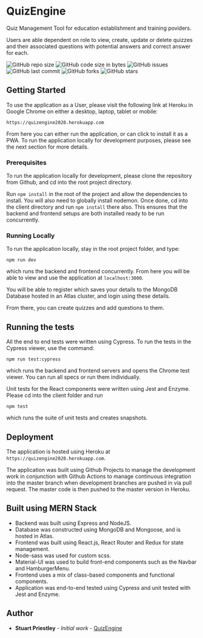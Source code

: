 # QuizEngine

Quiz Management Tool for education establishment and training poviders. 

Users are able dependent on role to view, create, update or delete quizzes and their associated questions with potential answers and correct answer for each.

![GitHub repo size](https://img.shields.io/github/repo-size/Stupot83/QuizEngine?style=for-the-badge)
![GitHub code size in bytes](https://img.shields.io/github/languages/code-size/Stupot83/QuizEngine?style=for-the-badge)
![GitHub issues](https://img.shields.io/github/issues-raw/Stupot83/QuizEngine?style=for-the-badge)
![GitHub last commit](https://img.shields.io/github/last-commit/Stupot83/QuizEngine?style=for-the-badge)
![GitHub forks](https://img.shields.io/github/forks/Stupot83/QuizEngine?style=for-the-badge)
![GitHub stars](https://img.shields.io/github/stars/Stupot83/QuizEngine?style=for-the-badge)

## Getting Started

To use the application as a User, please visit the following link at Heroku in Google Chrome on either a desktop, laptop, tablet or mobile:

`https://quizengine2020.herokuapp.com`

From here you can either run the application, or can click to install it as a PWA. To run the application locally for development purposes, please see the next section for more details.

### Prerequisites

To run the application locally for development, please clone the repository from Github, and cd into the root project directory.

Run `npm install` in the root of the project and allow the dependencies to install. You will also need to globally install nodemon. Once done, cd into the client directory and run `npm install` there also. This ensures that the backend and frontend setups are both installed ready to be run concurrently.

### Running Locally

To run the application locally, stay in the root project folder, and type:

`npm run dev`

which runs the backend and frontend concurrently. From here you will be able to view and use the application at `localhost:3000`.

You will be able to register which saves your details to the MongoDB Database hosted in an Atlas cluster, and login using these details.

From there, you can create quizzes and add questions to them.

## Running the tests

All the end to end tests were written using Cypress. To run the tests in the Cypress viewer, use the command:

`npm run test:cypress`

which runs the backend and frontend servers and opens the Chrome test viewer. You can run all specs or run them individually.

Unit tests for the React components were written using Jest and Enzyme. Please cd into the client folder and run

`npm test`

which runs the suite of unit tests and creates snapshots.

## Deployment

The application is hosted using Heroku at `https://quizengine2020.herokuapp.com`.

The application was built using Github Projects to manage the development work in conjunction with Github Actions to manage continuous integration into the master branch when development branches are pushed in via pull request. The master code is then pushed to the master version in Heroku.

## Built using MERN Stack

* Backend was built using Express and NodeJS.
* Database was constructed using MongoDB and Mongoose, and is hosted in Atlas.
* Frontend was built using React.js, React Router and Redux for state management.
* Node-sass was used for custom scss.
* Material-UI was used to build front-end components such as the Navbar and HamburgerMenu.
* Frontend uses a mix of class-based components and functional components.
* Application was end-to-end tested using Cypress and unit tested with Jest and Enzyme.

## Author

* **Stuart Priestley** - *Initial work* - [QuizEngine](https://github.com/Stupot83)